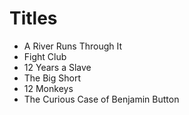 # Titles

- A River Runs Through It
- Fight Club
- 12 Years a Slave
- The Big Short
- 12 Monkeys
- The Curious Case of Benjamin Button  